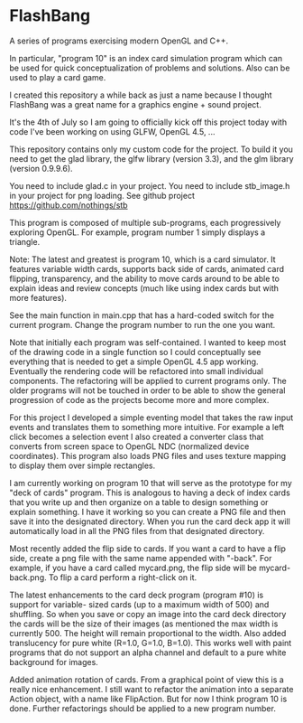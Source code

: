 # FlashBang

A series of programs exercising modern OpenGL and C++.

In particular, "program 10" is an index card simulation program which can 
be used for quick conceptualization of problems and solutions.  Also can
be used to play a card game.

I created this repository a while back as just a name because I thought 
FlashBang was a great name for a graphics engine + sound project. 

It's the 4th of July so I am going to officially kick off this project today 
with code I've been working on using GLFW, OpenGL 4.5, ...

This repository contains only my custom code for the project.  To build it you 
need to get the glad library, the glfw library (version 3.3), and the glm 
library (version 0.9.9.6).

You need to include glad.c in your project.
You need to include stb_image.h in your project for png loading. 
See github project https://github.com/nothings/stb

This program is composed of multiple sub-programs, each progressively exploring 
OpenGL.  For example, program number 1 simply displays a triangle.

Note:  The latest and greatest is program 10, which is a card simulator.  It
features variable width cards, supports back side of cards, animated card 
flipping, transparency, and the ability to move cards around to be able to
explain ideas and review concepts (much like using index cards but with more
features).

See the main function in main.cpp that has a hard-coded switch for the current 
program.  Change the program number to run the one you want.

Note that initially each program was self-contained.  I wanted to keep most of
the drawing code in a single function so I could conceptually see everything
that is needed to get a simple OpenGL 4.5 app working.  Eventually the rendering
code will be refactored into small individual components.  The refactoring will
be applied to current programs only.  The older programs will not be touched in order
to be able to show the general progression of code as the projects become more
and more complex.

For this project I developed a simple eventing model that takes the raw input 
events and translates them to something more intuitive.  For example a left click 
becomes a selection event  I also created a converter class that converts from screen
space to OpenGL NDC (normalized device coordinates).  This program also loads PNG 
files and uses texture mapping to display them over simple rectangles. 

I am currently working on program 10 that will serve as the prototype for my
"deck of cards" program.  This is analogous to having a deck of index cards that
you write up and then organize on a table to design something or explain something.
I have it working so you can create a PNG file and then save it into the designated 
directory.  When you run the card deck app it will automatically load in all the PNG 
files from that designated directory.

Most recently added the flip side to cards.  If you want a card to have a flip side,
create a png file with the same name appended with "-back".  For example, if you have
a card called mycard.png, the flip side will be mycard-back.png.  To flip a card
perform a right-click on it.

The latest enhancements to the card deck program (program #10) is support for variable-
sized cards (up to a maximum width of 500) and shuffling. So when you save or copy an
image into the card deck directory the cards will be the size of their images (as 
mentioned the max width is currently 500.  The height will remain proportional to
the width.  Also added translucency for pure white (R=1.0, G=1.0, B=1.0).  This works 
well with paint programs that do not support an alpha channel and default to a pure 
white background for images.

Added animation rotation of cards.  From a graphical point of view this is a really nice
enhancement.  I still want to refactor the animation into a separate Action object, with
a name like FlipAction.  But for now I think program 10 is done.  Further refactorings 
should be applied to a new program number.

